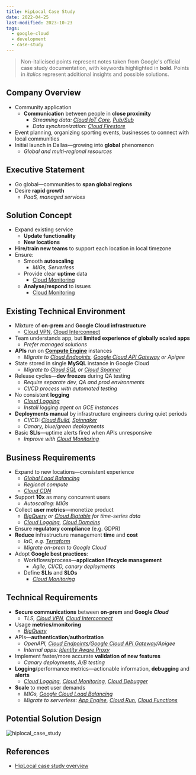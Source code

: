 ```yaml
---
title: HipLocal Case Study
date: 2022-04-25
last-modified: 2023-10-23
tags:
  - google-cloud
  - development
  - case-study
---
```


> Non-italicised points represent notes taken from Google's official case study documentation, with keywords highlighted in **bold**.
> Points in *italics* represent additional insights and possible solutions.

## Company Overview

- Community application
	- **Communication** between people in **close proximity**
		- *Streaming data: [Cloud IoT Core](notes/Cloud%20IoT%20Core.md), [Pub/Sub](notes/Pub%20Sub.md)*
		- *Data synchronization: [Cloud Firestore](notes/Cloud%20Firestore.md)*
- Event planning, organizing sporting events, businesses to connect with local communities
- Initial launch in Dallas—growing into **global** phenomenon
	- *Global and multi-regional resources*

## Executive Statement

- Go global—communities to **span global regions**
- Desire **rapid growth**
	- *PaaS, managed services*

## Solution Concept

- Expand existing service
	- **Update functionality**
	- **New locations**
- **Hire/train new teams** to support each location in local timezone
- Ensure:
	- Smooth **autoscaling**
		- *MIGs, Serverless*
	- Provide clear **uptime** data
		- [Cloud Monitoring](notes/Cloud%20Monitoring.md)
	- **Analyse/respond** to issues
		- [Cloud Monitoring](notes/Cloud%20Monitoring.md)

## Existing Technical Environment

- Mixture of **on-prem** and **Google Cloud infrastructure**
	- [Cloud VPN](notes/Cloud%20VPN.md), [Cloud Interconnect](notes/Cloud%20Interconnect.md)
- Team understands app, but **limited experience of globally scaled apps**
	- *Prefer managed solutions*
- **APIs** run on **[Compute Engine](notes/Compute%20Engine.md)** instances
	- *Migrate to [Cloud Endpoints](notes/Cloud%20Endpoints.md), [Google Cloud API Gateway](notes/Google%20Cloud%20API%20Gateway.md) or Apigee*
- State stored in single **MySQL** instance in Google Cloud
	- *Migrate to [Cloud SQL](notes/Cloud%20SQL.md) or [Cloud Spanner](notes/Cloud%20Spanner.md)*
- Release cycles—**dev freezes** during QA testing
	- *Require separate dev, QA and prod environments*
	- *CI/CD process with automated testing*
- No consistent **logging**
	- *[Cloud Logging](notes/Cloud%20Logging.md)*
	- *Install logging agent on GCE instances*
- **Deployments manual** by infrastructure engineers during quiet periods
	- *CI/CD: [Cloud Build](notes/Cloud%20Build.md), [Spinnaker](notes/Spinnaker.md)*
	- *Canary, blue/green deployments*
- Basic **SLIs**—uptime alerts fired when APIs unresponsive
	- *Improve with [Cloud Monitoring](notes/Cloud%20Monitoring.md)*

## Business Requirements

- Expand to new locations—consistent experience
	- *[Global Load Balancing](notes/Google%20Cloud%20Load%20Balancing.md)*
	- *Regional compute*
	- *[Cloud CDN](notes/Cloud%20CDN.md)*
- Support **10x** as many concurrent users
	- *Autoscaling: MIGs*
- Collect **user metrics**—monetize product
	- *[BigQuery](notes/BigQuery.md) or [Cloud Bigtable](notes/Cloud%20Bigtable.md) for time-series data*
	- *[Cloud Logging](notes/Cloud%20Logging.md), [Cloud Domains](notes/Cloud%20Domains.md)*
- Ensure **regulatory compliance** (e.g. GDPR)
- **Reduce** infrastructure management **time** and **cost**
	- *IaC, e.g. [Terraform](notes/moc/Terraform.md)*
	- *Migrate on-prem to Google Cloud*
- Adopt **Google best practices**:
	- Workflows/process—**application lifecycle management**
		- *Agile, CI/CD, canary deployments*
	- Define **SLIs** and **SLOs**
		- *[Cloud Monitoring](notes/Cloud%20Monitoring.md)*

## Technical Requirements

- **Secure communications** between **on-prem** and **Google *Cloud***
	- *TLS, [Cloud VPN](notes/Cloud%20VPN.md), [Cloud Interconnect](notes/Cloud%20Interconnect.md)*
- Usage **metrics/monitoring**
	- *[BigQuery](notes/BigQuery.md)*
- APIs—**authentication**/**authorization**
	- *OpenAPI, [Cloud Endpoints](notes/Cloud%20Endpoints.md)/[Google Cloud API Gateway](notes/Google%20Cloud%20API%20Gateway.md)/Apigee*
	- *Internal apps: [Identity Aware Proxy](notes/Identity%20Aware%20Proxy.md)*
- Implement faster/more accurate **validation of new features**
	- *Canary deployments, A/B testing*
- **Logging**/performance metrics—actionable information, **debugging** and **alerts**
	- *[Cloud Logging](notes/Cloud%20Logging.md), [Cloud Monitoring](notes/Cloud%20Monitoring.md), [Cloud Debugger](notes/Cloud%20Debugger.md)*
- **Scale** to meet user demands
	- *MIGs, [Google Cloud Load Balancing](notes/Google%20Cloud%20Load%20Balancing.md)*
	- *Migrate to serverless: [App Engine](notes/App%20Engine.md), [Cloud Run](notes/Cloud%20Run.md), [Cloud Functions](notes/Cloud%20Functions.md)*

## Potential Solution Design

![hiplocal_case_study](files/hiplocal_case_study.svg)

## References

- [HipLocal case study overview](https://services.google.com/fh/files/blogs/master_case_study_hiplocal.pdf)
